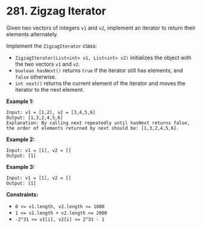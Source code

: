 # 281. Zigzag Iterator

Given two vectors of integers `v1` and `v2`, implement an iterator to return their elements alternately.

Implement the `ZigzagIterator` class:

- `ZigzagIterator(List<int> v1, List<int> v2)` initializes the object with the two vectors `v1` and `v2`.
- `boolean hasNext()` returns `true` if the iterator still has elements, and `false` otherwise.
- `int next()` returns the current element of the iterator and moves the iterator to the next element.

**Example 1:**

```()
Input: v1 = [1,2], v2 = [3,4,5,6]
Output: [1,3,2,4,5,6]
Explanation: By calling next repeatedly until hasNext returns false, the order of elements returned by next should be: [1,3,2,4,5,6].
```

**Example 2:**

```()
Input: v1 = [1], v2 = []
Output: [1]
```

**Example 3:**

```()
Input: v1 = [1], v2 = []
Output: [1]
```

**Constraints:**

- `0 <= v1.length, v2.length <= 1000`
- `1 <= v1.length + v2.length <= 2000`
- `-2^31 <= v1[i], v2[i] <= 2^31 - 1`
